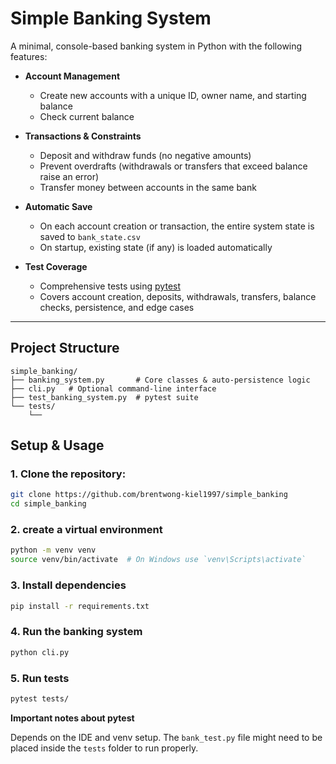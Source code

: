 # Simple Banking System

A minimal, console-based banking system in Python with the following features:

- **Account Management**  
  - Create new accounts with a unique ID, owner name, and starting balance  
  - Check current balance  

- **Transactions & Constraints**  
  - Deposit and withdraw funds (no negative amounts)  
  - Prevent overdrafts (withdrawals or transfers that exceed balance raise an error)  
  - Transfer money between accounts in the same bank  

- **Automatic Save**  
  - On each account creation or transaction, the entire system state is saved to `bank_state.csv`  
  - On startup, existing state (if any) is loaded automatically  

- **Test Coverage**  
  - Comprehensive tests using [pytest](https://docs.pytest.org/)  
  - Covers account creation, deposits, withdrawals, transfers, balance checks, persistence, and edge cases  

---

## Project Structure

```plaintext
simple_banking/
├── banking_system.py       # Core classes & auto-persistence logic
├── cli.py   # Optional command-line interface
├── test_banking_system.py  # pytest suite
└── tests/
    └── 
```



## Setup & Usage

### 1. Clone the repository:
```bash 
git clone https://github.com/brentwong-kiel1997/simple_banking
cd simple_banking
``` 

### 2. create a virtual environment
```bash
python -m venv venv
source venv/bin/activate  # On Windows use `venv\Scripts\activate`
```

### 3. Install dependencies
```bash
pip install -r requirements.txt
```

### 4. Run the banking system
```bash
python cli.py
```

### 5. Run tests
```bash
pytest tests/
```

**Important notes about pytest**

Depends on the IDE and venv setup. The `bank_test.py` file might need to be placed inside the `tests` folder to run properly.